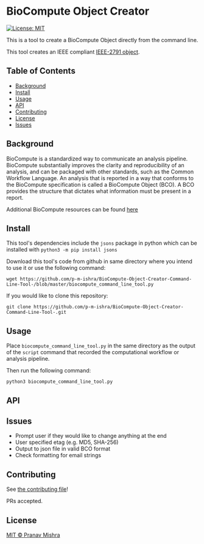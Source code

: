 # BioCompute Object Creator 

[![License: MIT](https://img.shields.io/badge/License-MIT-yellow.svg)](https://opensource.org/licenses/MIT)

This is a tool to create a BioCompute Object directly from the command line.

This tool creates an IEEE compliant [IEEE-2791 object](https://opensource.ieee.org/2791-object/ieee-2791-schema/).

## Table of Contents

- [Background](#background)
- [Install](#install)
- [Usage](#usage)
- [API](#api)
- [Contributing](#contributing)
- [License](#license)
- [Issues](#issues)

## Background

BioCompute is a standardized way to communicate an analysis pipeline. BioCompute substantially improves the clarity and reproducibility of an analysis, and can be packaged with other standards, such as the Common Workflow Language. An analysis that is reported in a way that conforms to the BioCompute specification is called a BioCompute Object (BCO). A BCO provides the structure that dictates what information must be present in a report. 

Additional BioCompute resources can be found [here](https://biocomputeobject.org/)

## Install

This tool's dependencies include the `jsons` package in python which can be installed with `python3 -m pip install jsons` 

Download this tool's code from github in same directory where you intend to use it or use the following command:

```
wget https://github.com/p-m-ishra/BioCompute-Object-Creator-Command-Line-Tool-/blob/master/biocompute_command_line_tool.py
```

If you would like to clone this repository: 

```
git clone https://github.com/p-m-ishra/BioCompute-Object-Creator-Command-Line-Tool-.git
```

## Usage

Place `biocompute_command_line_tool.py` in the same directory as the output of the `script` command that recorded the computational workflow or analysis pipeline.

Then run the following command:
```
python3 biocompute_command_line_tool.py 
```

## API

## Issues

- Prompt user if they would like to change anything at the end
- User specified etag (e.g. MD5, SHA-256)
- Output to json file in valid BCO format
- Check formatting for email strings

## Contributing

See [the contributing file](CONTRIBUTING.md)!

PRs accepted.

## License

[MIT © Pranav Mishra](LICENSE)
